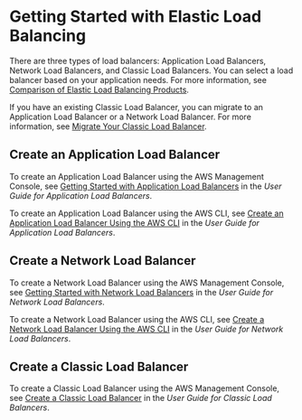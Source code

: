 # Getting Started with Elastic Load Balancing<a name="load-balancer-getting-started"></a>

There are three types of load balancers: Application Load Balancers, Network Load Balancers, and Classic Load Balancers\. You can select a load balancer based on your application needs\. For more information, see [Comparison of Elastic Load Balancing Products](https://aws.amazon.com/elasticloadbalancing/details/#compare)\.

If you have an existing Classic Load Balancer, you can migrate to an Application Load Balancer or a Network Load Balancer\. For more information, see [Migrate Your Classic Load Balancer](migrate-to-application-load-balancer.md)\.

## Create an Application Load Balancer<a name="getting-started-alb"></a>

To create an Application Load Balancer using the AWS Management Console, see [Getting Started with Application Load Balancers](http://docs.aws.amazon.com/elasticloadbalancing/latest/application/application-load-balancer-getting-started.html) in the *User Guide for Application Load Balancers*\.

To create an Application Load Balancer using the AWS CLI, see [Create an Application Load Balancer Using the AWS CLI](http://docs.aws.amazon.com/elasticloadbalancing/latest/application/tutorial-application-load-balancer-cli.html) in the *User Guide for Application Load Balancers*\.

## Create a Network Load Balancer<a name="getting-started-nlb"></a>

To create a Network Load Balancer using the AWS Management Console, see [Getting Started with Network Load Balancers](http://docs.aws.amazon.com/elasticloadbalancing/latest/network/network-load-balancer-getting-started.html) in the *User Guide for Network Load Balancers*\.

To create a Network Load Balancer using the AWS CLI, see [Create a Network Load Balancer Using the AWS CLI](http://docs.aws.amazon.com/elasticloadbalancing/latest/network/network-load-balancer-cli.html) in the *User Guide for Network Load Balancers*\.

## Create a Classic Load Balancer<a name="getting-started-clb"></a>

To create a Classic Load Balancer using the AWS Management Console, see [Create a Classic Load Balancer](http://docs.aws.amazon.com/elasticloadbalancing/latest/classic/elb-getting-started.html) in the *User Guide for Classic Load Balancers*\.